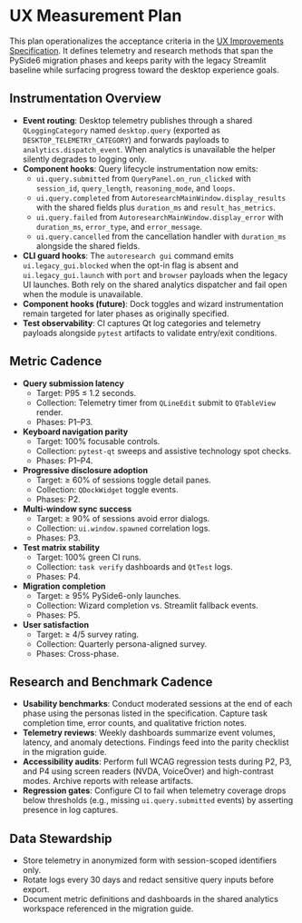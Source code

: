 # UX Measurement Plan

This plan operationalizes the acceptance criteria in the
[UX Improvements Specification](ux-improvements-spec.md). It defines telemetry
and research methods that span the PySide6 migration phases and keeps parity
with the legacy Streamlit baseline while surfacing progress toward the desktop
experience goals.

## Instrumentation Overview

- **Event routing**: Desktop telemetry publishes through a shared
  `QLoggingCategory` named ``desktop.query`` (exported as
  ``DESKTOP_TELEMETRY_CATEGORY``) and forwards payloads to
  `analytics.dispatch_event`. When analytics is unavailable the helper silently
  degrades to logging only.
- **Component hooks**: Query lifecycle instrumentation now emits:
  - `ui.query.submitted` from `QueryPanel.on_run_clicked` with
    `session_id`, `query_length`, `reasoning_mode`, and `loops`.
  - `ui.query.completed` from `AutoresearchMainWindow.display_results` with the
    shared fields plus `duration_ms` and `result_has_metrics`.
  - `ui.query.failed` from `AutoresearchMainWindow.display_error` with
    `duration_ms`, `error_type`, and `error_message`.
  - `ui.query.cancelled` from the cancellation handler with
    `duration_ms` alongside the shared fields.
- **CLI guard hooks**: The `autoresearch gui` command emits
  `ui.legacy_gui.blocked` when the opt-in flag is absent and
  `ui.legacy_gui.launch` with `port` and `browser` payloads when the legacy UI
  launches. Both rely on the shared analytics dispatcher and fail open when the
  module is unavailable.
- **Component hooks (future)**: Dock toggles and wizard instrumentation remain
  targeted for later phases as originally specified.
- **Test observability**: CI captures Qt log categories and telemetry payloads
  alongside `pytest` artifacts to validate entry/exit conditions.

## Metric Cadence

- **Query submission latency**
  - Target: P95 ≤ 1.2 seconds.
  - Collection: Telemetry timer from `QLineEdit` submit to `QTableView` render.
  - Phases: P1–P3.
- **Keyboard navigation parity**
  - Target: 100% focusable controls.
  - Collection: `pytest-qt` sweeps and assistive technology spot checks.
  - Phases: P1–P4.
- **Progressive disclosure adoption**
  - Target: ≥ 60% of sessions toggle detail panes.
  - Collection: `QDockWidget` toggle events.
  - Phases: P2.
- **Multi-window sync success**
  - Target: ≥ 90% of sessions avoid error dialogs.
  - Collection: `ui.window.spawned` correlation logs.
  - Phases: P3.
- **Test matrix stability**
  - Target: 100% green CI runs.
  - Collection: `task verify` dashboards and `QtTest` logs.
  - Phases: P4.
- **Migration completion**
  - Target: ≥ 95% PySide6-only launches.
  - Collection: Wizard completion vs. Streamlit fallback events.
  - Phases: P5.
- **User satisfaction**
  - Target: ≥ 4/5 survey rating.
  - Collection: Quarterly persona-aligned survey.
  - Phases: Cross-phase.

## Research and Benchmark Cadence

- **Usability benchmarks**: Conduct moderated sessions at the end of each phase
  using the personas listed in the specification. Capture task completion time,
  error counts, and qualitative friction notes.
- **Telemetry reviews**: Weekly dashboards summarize event volumes, latency, and
  anomaly detections. Findings feed into the parity checklist in the migration
  guide.
- **Accessibility audits**: Perform full WCAG regression tests during P2, P3,
  and P4 using screen readers (NVDA, VoiceOver) and high-contrast modes. Archive
  reports with release artifacts.
- **Regression gates**: Configure CI to fail when telemetry coverage drops below
  thresholds (e.g., missing `ui.query.submitted` events) by asserting presence in
  log captures.

## Data Stewardship

- Store telemetry in anonymized form with session-scoped identifiers only.
- Rotate logs every 30 days and redact sensitive query inputs before export.
- Document metric definitions and dashboards in the shared analytics workspace
  referenced in the migration guide.
